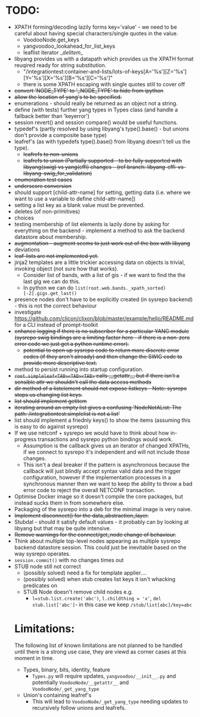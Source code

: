 # TODO:

- XPATH forming/decoding lazily forms key='value' - we need to be careful about having special characters/single quotes in the value.
  - VoodooNode.get_keys
  - yangvoodoo\_lookahead_for_list_keys
  - leaflist iterator \__delitem__
- libyang provides us with a datapath which provides us the XPATH format reuqired ready for string substitution.
  - "/integrationtest:container-and-lists/lots-of-keys[A='%s'][Z='%s'][Y='%s'][X='%s'][B='%s'][C='%s']"
  - there is some XPATH escaping with single quotes still to cover off
- ~~convert 'NODE_TYPE' to '_NODE_TYPE' to hide from ipython~~
- ~~allow the location of yang's to be specified.~~
- enumerations - should really be returned as an object not a string.
- define (with tests) further yang types in Types class (and handle a fallback better than 'keyerror')
- session revert() and session compare() would be useful functions.
- typedef's (partly resolved by using libyang's type().base() - but unions don't provide a composite base type)
- leafref's (as with typedefs type().base() from libyang doesn't tell us the type).
  - ~~leafrefs to non-unions~~
  - ~~leafrefs to union (Partially supported - to be fully supported with libyang(swig) vs yang(cffi) changes - (ref branch: libyang-cffi-vs-libyang-swig_for_validation)~~
- ~~enumeration test cases~~
- ~~underscore conversion~~
- should support <object>[child-attr-name] for setting, getting data (i.e. where we want to use a variable to define child-attr-name])
- setting a list key as a blank value must be prevented.
- deletes (of non-primitives)
- choices
- testing membership of list elements is lazily done by asking for everything on the backend - implement a method to ask the backend datastore about membership.
- ~~augmentation - augment seems to just work out of the box with libyang~~
- deviations
- ~~leaf-lists are not implemented yet.~~
- jinja2 templates are a little trickier accessing data on objects is trivial, invoking object (not sure how that works).
  - Consider list of bands, with a list of gis - if we want to find the the last gig we can do this.
  - In python we can do `list(root.web.bands._xpath_sorted)[-2].gigs.get_last()`
- presence nodes don't have to be explicitly created (in sysrepo backend) - this is not the correct behaviour
- investigate  https://github.com/clicon/clixon/blob/master/example/hello/README.md for a CLI instead of prompt-toolkit
- ~~enhance logging if there is no subscriber for a particular YANG module (sysrepo swig bindings are a limiting factor here - if there is a non-zero error code we just get a python runtime error).~~
  - ~~potential to open up sysrepo code to return more discrete error codes (if they aren't already) and then change the SWIG code to provide more descriptive text.~~
- method to persist running into startup configuration.
- ~~`root.simpleleaf<TAB><TAB><TAB>` calls \_\_getattr\_\_ but if there isn't a sensible attr we shouldn't call the data access methods~~
- ~~dir method of a listelement should not expose listkeys - Note: sysrepo stops us changing list keys.~~
- ~~list should implement getitem~~
- ~~iterating around an empty list gives a confusing 'NodeNotAList: The path: /integrationtest:simplelist is not a list'~~
- list should implement a friednly keys() to show the items (assuming this is easy to do against sysrepo)
- If we use netconf + sysrepo we would have to think about how in-progress transactions and sysrepo python bindings would work.
  - Assumption is the callback gives us an iterator of changed XPATHs, if we connect to sysrepo it's independent and will not include those changes.
  - This isn't a deal breaker if the pattern is asynchronous because the callback will just blindly accept syntax valid data and the trigger configuration, however if the implementation processes in a synchronous manner then we want to keep the ability to throw a bad error code to reject the overall NETCONF transaction.
 - Optimise Docker image so it doesn't compile the core packages, but instead sucks them in from somewhere else.
- Packaging of the sysrepo into a deb for the minimal image is very naive.
- ~~Implement disconnect() for the data\_abstraction\_layer.~~
- Stubdal - should it satisfy default values - it probably can by looking at libyang but that may be quite intensive.
- ~~Remove warnings for the connect/get\_node change of behaviour.~~
- Think about multiple top-level nodes appearing as multiple sysrepo backend datastore session. This could just be inevitable based on the way sysrepo operates.
- `session.commit()` with no changes times out
- STUB node still not correct
   - (possibly solved) need a fix for template applier....
   - (possibly solved) when stub creates list keys it isn't whacking predicates on
   - STUB Node doesn't remove child nodes e.g.
     - `l=stub.list.create('abc')`, `l.childthing = 'x'`, `del stub.list['abc']`-  in this case we keep `/stub/list[abc]/key=abc`

# Limitations:

The following list of known limitations are not planned to be handled until there is a strong use case, they are viewd as corner cases at this moment in time.

- Types, binary, bits, identity, feature
  - `Types.py` will require updates, `yangvoodoo/__init__.py` and potentially `VoodooNode/__getattr__` and `VoodooNode/_get_yang_type`
- Union's containing leafref's
  - This will lead to `VoodooNode/_get_yang_type` needing updates to recursively follow unions and leafrefs.
